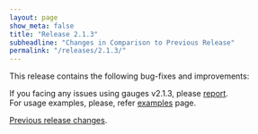```yaml
---
layout: page
show_meta: false
title: "Release 2.1.3"
subheadline: "Changes in Comparison to Previous Release"
permalink: "/releases/2.1.3/"
---
```


This release contains the following bug-fixes and improvements:

If you facing any issues using gauges v2.1.3, please [report](https://github.com/Mikhus/canvas-gauges/issues).  
For usage examples, please, refer [examples]({{site.url}}/documentation/examples/) page.

[Previous release changes]({{site.url}}/releases/2.1.2/).
